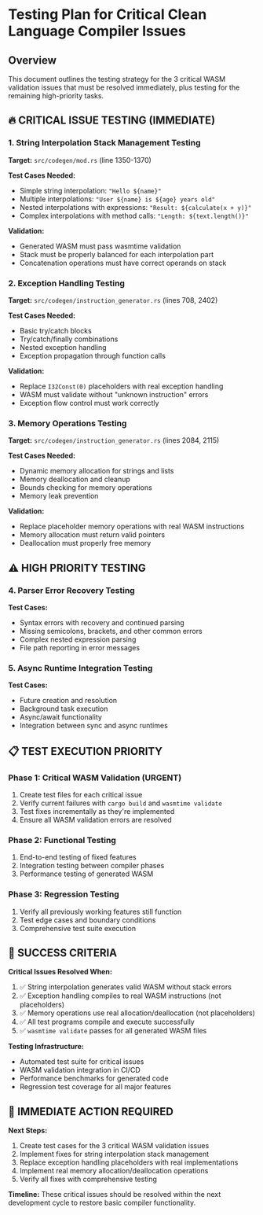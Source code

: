 # Testing Plan for Critical Clean Language Compiler Issues

## Overview
This document outlines the testing strategy for the 3 critical WASM validation issues that must be resolved immediately, plus testing for the remaining high-priority tasks.

## 🔥 **CRITICAL ISSUE TESTING (IMMEDIATE)**

### **1. String Interpolation Stack Management Testing**
**Target:** `src/codegen/mod.rs` (line 1350-1370)

**Test Cases Needed:**
- Simple string interpolation: `"Hello ${name}"`
- Multiple interpolations: `"User ${name} is ${age} years old"`
- Nested interpolations with expressions: `"Result: ${calculate(x + y)}"`
- Complex interpolations with method calls: `"Length: ${text.length()}"`

**Validation:**
- Generated WASM must pass wasmtime validation
- Stack must be properly balanced for each interpolation part
- Concatenation operations must have correct operands on stack

### **2. Exception Handling Testing**
**Target:** `src/codegen/instruction_generator.rs` (lines 708, 2402)

**Test Cases Needed:**
- Basic try/catch blocks
- Try/catch/finally combinations
- Nested exception handling
- Exception propagation through function calls

**Validation:**
- Replace `I32Const(0)` placeholders with real exception handling
- WASM must validate without "unknown instruction" errors
- Exception flow control must work correctly

### **3. Memory Operations Testing**
**Target:** `src/codegen/instruction_generator.rs` (lines 2084, 2115)

**Test Cases Needed:**
- Dynamic memory allocation for strings and lists
- Memory deallocation and cleanup
- Bounds checking for memory operations
- Memory leak prevention

**Validation:**
- Replace placeholder memory operations with real WASM instructions
- Memory allocation must return valid pointers
- Deallocation must properly free memory

## ⚠️ **HIGH PRIORITY TESTING**

### **4. Parser Error Recovery Testing**
**Test Cases:**
- Syntax errors with recovery and continued parsing
- Missing semicolons, brackets, and other common errors
- Complex nested expression parsing
- File path reporting in error messages

### **5. Async Runtime Integration Testing**
**Test Cases:**
- Future creation and resolution
- Background task execution
- Async/await functionality
- Integration between sync and async runtimes

## 📋 **TEST EXECUTION PRIORITY**

### **Phase 1: Critical WASM Validation (URGENT)**
1. Create test files for each critical issue
2. Verify current failures with `cargo build` and `wasmtime validate`
3. Test fixes incrementally as they're implemented
4. Ensure all WASM validation errors are resolved

### **Phase 2: Functional Testing**
1. End-to-end testing of fixed features
2. Integration testing between compiler phases
3. Performance testing of generated WASM

### **Phase 3: Regression Testing**
1. Verify all previously working features still function
2. Test edge cases and boundary conditions
3. Comprehensive test suite execution

## 🎯 **SUCCESS CRITERIA**

**Critical Issues Resolved When:**
1. ✅ String interpolation generates valid WASM without stack errors
2. ✅ Exception handling compiles to real WASM instructions (not placeholders)
3. ✅ Memory operations use real allocation/deallocation (not placeholders)
4. ✅ All test programs compile and execute successfully
5. ✅ `wasmtime validate` passes for all generated WASM files

**Testing Infrastructure:**
- Automated test suite for critical issues
- WASM validation integration in CI/CD
- Performance benchmarks for generated code
- Regression test coverage for all major features

## 🚨 **IMMEDIATE ACTION REQUIRED**

**Next Steps:**
1. Create test cases for the 3 critical WASM validation issues
2. Implement fixes for string interpolation stack management
3. Replace exception handling placeholders with real implementations
4. Implement real memory allocation/deallocation operations
5. Verify all fixes with comprehensive testing

**Timeline:** These critical issues should be resolved within the next development cycle to restore basic compiler functionality. 